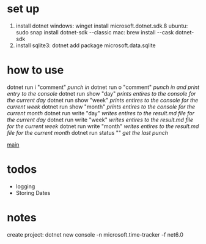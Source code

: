 # set up 
1. install dotnet
    windows: winget install microsoft.dotnet.sdk.8
    ubuntu:  sudo snap install dotnet-sdk --classic
    mac:     brew install --cask dotnet-sdk 
2. install sqlite3: dotnet add package microsoft.data.sqlite

# how to use
dotnet run i "comment"      *punch in*
dotnet run o "comment"      *punch in and print entry to the console*
dotnet run show "day"       *prints entires to the console for the current day*
dotnet run show "week"      *prints entires to the console for the current week*
dotnet run show "month"     *prints entires to the console for the current month*
dotnet run write "day"      *writes entires to the result.md file for the current day*
dotnet run write "week"     *writes entires to the result.md file for the current week*
dotnet run write "month"    *writes entires to the result.md file for the current month*
dotnet run status ""        *get the last punch*

[main](program.cs)

# todos 
- logging
- Storing Dates

# notes
create project: dotnet new console -n microsoft.time-tracker -f net6.0
